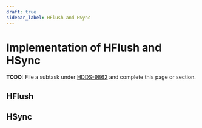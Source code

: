```yaml
---
draft: true
sidebar_label: HFlush and HSync
---
```


# Implementation of HFlush and HSync

**TODO:** File a subtask under [HDDS-9862](https://issues.apache.org/jira/browse/HDDS-9862) and complete this page or section.

## HFlush

## HSync
